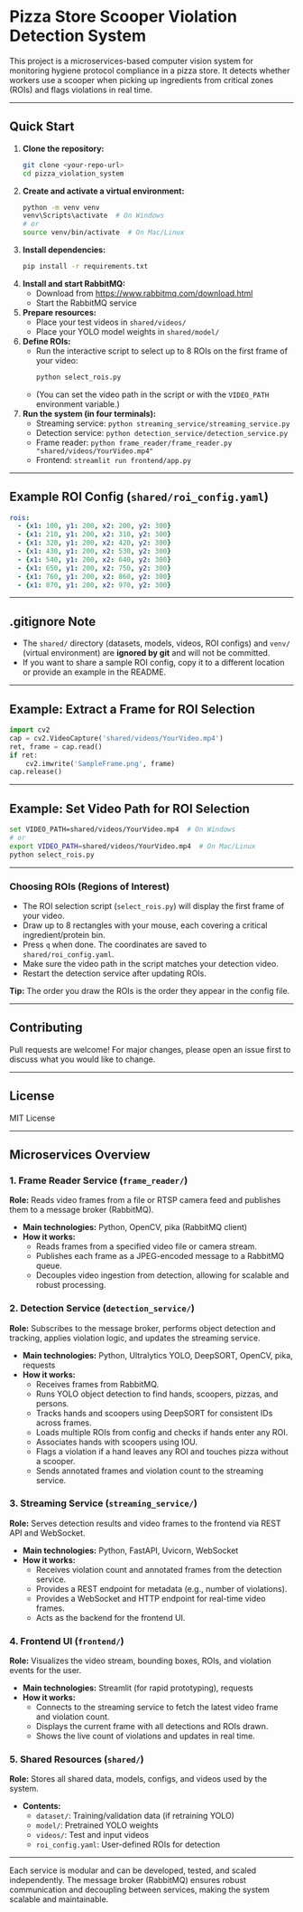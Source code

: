 # Pizza Store Scooper Violation Detection System

This project is a microservices-based computer vision system for monitoring hygiene protocol compliance in a pizza store. It detects whether workers use a scooper when picking up ingredients from critical zones (ROIs) and flags violations in real time.

---

## Quick Start
1. **Clone the repository:**
   ```bash
   git clone <your-repo-url>
   cd pizza_violation_system
   ```
2. **Create and activate a virtual environment:**
   ```bash
   python -m venv venv
   venv\Scripts\activate  # On Windows
   # or
   source venv/bin/activate  # On Mac/Linux
   ```
3. **Install dependencies:**
   ```bash
   pip install -r requirements.txt
   ```
4. **Install and start RabbitMQ:**
   - Download from https://www.rabbitmq.com/download.html
   - Start the RabbitMQ service
5. **Prepare resources:**
   - Place your test videos in `shared/videos/`
   - Place your YOLO model weights in `shared/model/`
6. **Define ROIs:**
   - Run the interactive script to select up to 8 ROIs on the first frame of your video:
     ```bash
     python select_rois.py
     ```
   - (You can set the video path in the script or with the `VIDEO_PATH` environment variable.)
7. **Run the system (in four terminals):**
   - Streaming service: `python streaming_service/streaming_service.py`
   - Detection service: `python detection_service/detection_service.py`
   - Frame reader: `python frame_reader/frame_reader.py "shared/videos/YourVideo.mp4"`
   - Frontend: `streamlit run frontend/app.py`

---

## Example ROI Config (`shared/roi_config.yaml`)
```yaml
rois:
  - {x1: 100, y1: 200, x2: 200, y2: 300}
  - {x1: 210, y1: 200, x2: 310, y2: 300}
  - {x1: 320, y1: 200, x2: 420, y2: 300}
  - {x1: 430, y1: 200, x2: 530, y2: 300}
  - {x1: 540, y1: 200, x2: 640, y2: 300}
  - {x1: 650, y1: 200, x2: 750, y2: 300}
  - {x1: 760, y1: 200, x2: 860, y2: 300}
  - {x1: 870, y1: 200, x2: 970, y2: 300}
```

---

## .gitignore Note
- The `shared/` directory (datasets, models, videos, ROI configs) and `venv/` (virtual environment) are **ignored by git** and will not be committed.
- If you want to share a sample ROI config, copy it to a different location or provide an example in the README.

---

## Example: Extract a Frame for ROI Selection
```python
import cv2
cap = cv2.VideoCapture('shared/videos/YourVideo.mp4')
ret, frame = cap.read()
if ret:
    cv2.imwrite('SampleFrame.png', frame)
cap.release()
```

---

## Example: Set Video Path for ROI Selection
```bash
set VIDEO_PATH=shared/videos/YourVideo.mp4  # On Windows
# or
export VIDEO_PATH=shared/videos/YourVideo.mp4  # On Mac/Linux
python select_rois.py
```

---

### Choosing ROIs (Regions of Interest)

- The ROI selection script (`select_rois.py`) will display the first frame of your video.
- Draw up to 8 rectangles with your mouse, each covering a critical ingredient/protein bin.
- Press `q` when done. The coordinates are saved to `shared/roi_config.yaml`.
- Make sure the video path in the script matches your detection video.
- Restart the detection service after updating ROIs.

**Tip:** The order you draw the ROIs is the order they appear in the config file.

---

## Contributing
Pull requests are welcome! For major changes, please open an issue first to discuss what you would like to change.

---

## License
MIT License 

---

## Microservices Overview

### 1. Frame Reader Service (`frame_reader/`)
**Role:** Reads video frames from a file or RTSP camera feed and publishes them to a message broker (RabbitMQ).

- **Main technologies:** Python, OpenCV, pika (RabbitMQ client)
- **How it works:**
  - Reads frames from a specified video file or camera stream.
  - Publishes each frame as a JPEG-encoded message to a RabbitMQ queue.
  - Decouples video ingestion from detection, allowing for scalable and robust processing.

### 2. Detection Service (`detection_service/`)
**Role:** Subscribes to the message broker, performs object detection and tracking, applies violation logic, and updates the streaming service.

- **Main technologies:** Python, Ultralytics YOLO, DeepSORT, OpenCV, pika, requests
- **How it works:**
  - Receives frames from RabbitMQ.
  - Runs YOLO object detection to find hands, scoopers, pizzas, and persons.
  - Tracks hands and scoopers using DeepSORT for consistent IDs across frames.
  - Loads multiple ROIs from config and checks if hands enter any ROI.
  - Associates hands with scoopers using IOU.
  - Flags a violation if a hand leaves any ROI and touches pizza without a scooper.
  - Sends annotated frames and violation count to the streaming service.

### 3. Streaming Service (`streaming_service/`)
**Role:** Serves detection results and video frames to the frontend via REST API and WebSocket.

- **Main technologies:** Python, FastAPI, Uvicorn, WebSocket
- **How it works:**
  - Receives violation count and annotated frames from the detection service.
  - Provides a REST endpoint for metadata (e.g., number of violations).
  - Provides a WebSocket and HTTP endpoint for real-time video frames.
  - Acts as the backend for the frontend UI.

### 4. Frontend UI (`frontend/`)
**Role:** Visualizes the video stream, bounding boxes, ROIs, and violation events for the user.

- **Main technologies:** Streamlit (for rapid prototyping), requests
- **How it works:**
  - Connects to the streaming service to fetch the latest video frame and violation count.
  - Displays the current frame with all detections and ROIs drawn.
  - Shows the live count of violations and updates in real time.

### 5. Shared Resources (`shared/`)
**Role:** Stores all shared data, models, configs, and videos used by the system.

- **Contents:**
  - `dataset/`: Training/validation data (if retraining YOLO)
  - `model/`: Pretrained YOLO weights
  - `videos/`: Test and input videos
  - `roi_config.yaml`: User-defined ROIs for detection

---

Each service is modular and can be developed, tested, and scaled independently. The message broker (RabbitMQ) ensures robust communication and decoupling between services, making the system scalable and maintainable. 